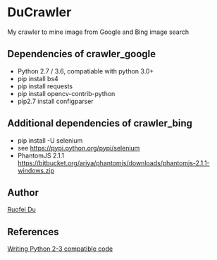 # DuCrawler
My crawler to mine image from Google and Bing image search

## Dependencies of crawler_google
* Python 2.7 / 3.6, compatiable with python 3.0+
* pip install bs4
* pip install requests
* pip install opencv-contrib-python
* pip2.7 install configparser

## Additional dependencies of crawler_bing
* pip install -U selenium
* see <https://pypi.python.org/pypi/selenium>
* PhantomJS 2.1.1 <https://bitbucket.org/ariya/phantomjs/downloads/phantomjs-2.1.1-windows.zip>

## Author
[Ruofei Du](http://duruofei.com)


## References
[Writing Python 2-3 compatible code](http://python-future.org/compatible_idioms.html#unicode)